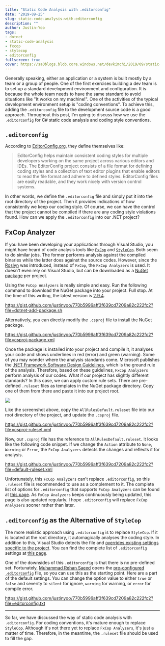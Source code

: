 ```yaml
---
title: "Static Code Analysis with .editorconfig"
date: "2019-09-25"
slug: static-code-analysis-with-editorconfig
description: ""
author: Justin-Yoo
tags:
- dotnet
- static-code-analysis
- fxcop
- stylecop
- editorconfig
fullscreen: true
cover: https://sa0blogs.blob.core.windows.net/devkimchi/2019/09/static-code-analycis-with-editorconfig-00.png
---
```


Generally speaking, either an application or a system is built mostly by a team or a group of people. One of the first exercises building a dev team is to set up a standard development environment and configuration. It is because the whole team needs to have the same standard to avoid situations like "It works on my machine!". One of the activities of the typical development environment setup is "coding conventions". To achieve this, adding the `.editorconfig` file to the development source code is a good approach. Throughout this post, I'm going to discuss how we use the `.editorconfig` for C# static code analysis and coding style conventions.

## `.editorconfig`

According to [EditorConfig.org](https://editorconfig.org/), they define themselves like:

> EditorConfig helps maintain consistent coding styles for multiple developers working on the same project across various editors and IDEs. The EditorConfig project consists of a file format for defining coding styles and a collection of text editor plugins that enable editors to read the file format and adhere to defined styles. EditorConfig files are easily readable, and they work nicely with version control systems.

In other words, we define the `.editorconfig` file and simply put it into the root directory of the project. Then it provides indications of how consistently we keep our coding style. Of course, we can have the control that the project cannot be compiled if there are any coding style violations found. How can we apply the `.editorconfig` into our .NET project?

## FxCop Analyzer

If you have been developing your applications through Visual Studio, you might have heard of code analysis tools like [`FxCop`](https://en.wikipedia.org/wiki/FxCop) and [`StyleCop`](https://en.wikipedia.org/wiki/StyleCop). Both seem to do similar jobs. The former performs analysis against the compiled binaries while the latter does against the source codes. However, since the [Roslyn](https://github.com/dotnet/roslyn) was introduced, instead of `FxCop`, the `FxCop Analyzers` is used. It doesn't even rely on Visual Studio, but can be downloaded as a [NuGet package](https://www.nuget.org/packages/Microsoft.CodeAnalysis.FxCopAnalyzers/) per project.

Using the `FxCop Analyzers` is really simple and easy. Run the following command to download the NuGet package into your project. Full stop. At the time of this writing, the latest version is [2.9.4](https://www.nuget.org/packages/Microsoft.CodeAnalysis.FxCopAnalyzers/2.9.4).

https://gist.github.com/justinyoo/770b5996aff3f639cd7209a82c222fc2?file=dotnet-add-package.sh

Alternatively, you can directly modify the `.csproj` file to install the NuGet package.

https://gist.github.com/justinyoo/770b5996aff3f639cd7209a82c222fc2?file=csproj-package.xml

Once the package is installed into your project and compile it, it analyses your code and shows underlines in red (error) and green (warning). Some of you may wonder where the analysis standards come. Microsoft publishes the [.NET Framework Software Design Guidelines](https://docs.microsoft.com/en-us/dotnet/standard/design-guidelines/), which is the ground rule of the analysis. Therefore, based on these guidelines, `FxCop Analyzers` perform analysis of our codes. What if our project has slightly different standards? In this case, we can apply custom rule sets. There are pre-defined `.ruleset` files as templates in the NuGet package directory. Copy one of them from there and paste it into our project root.

![](https://sa0blogs.blob.core.windows.net/devkimchi/2019/09/static-code-analycis-with-editorconfig-01.png)

Like the screenshot above, copy the `AllRulesDefault.ruleset` file into our root directory of the project, and update the `.csproj` file.

https://gist.github.com/justinyoo/770b5996aff3f639cd7209a82c222fc2?file=csproj-ruleset.xml

Now, our `.csproj` file has the reference to `AllRulesDefault.ruleset`. It looks like the following code snippet. If we change the `Action` attribute to `None`, `Warning` or `Error`, the `FxCop Analyzers` detects the changes and reflects it for analysis.

https://gist.github.com/justinyoo/770b5996aff3f639cd7209a82c222fc2?file=default-ruleset.xml

Unfortunately, this `FxCop Analyzers` can't replace `.editorconfig`, so this `.ruleset` file is recommended to use as a complement to it. The complete list of options for `.editorconfig` that supports `FxCop Analyzers` can be found at [this page](https://docs.microsoft.com/en-us/visualstudio/code-quality/fxcop-analyzer-options). As `FxCop Analyzers` keeps continuously being updated, this page is also updated regularly. I hope `.editorconfig` will replace `FxCop Analyzers` sooner rather than later.

## `.editorconfig` as the Alternative of `StyleCop`

The more realistic approach using `.editorconfig` is to replace `StyleCop`. If it is located at the root directory, it automagically analyses the coding style. In addition to this, Visual Studio detects the file and [overrides existing settings specific to the project](https://docs.microsoft.com/en-us/visualstudio/ide/create-portable-custom-editor-options#troubleshoot-editorconfig-settings). You can find the complete list of `.editorconfig` settings at [this page](https://docs.microsoft.com/en-us/visualstudio/ide/editorconfig-code-style-settings-reference).

One of the downsides of this `.editorconfig` is that there is no pre-defined set. Fortunately, [Muhammad Rehan Saeed](https://twitter.com/RehanSaeedUK) opens the [pre-configured `.editorconfig`](https://github.com/RehanSaeed/EditorConfig) file, so you can use this as the starting point. Here are a part of the default settings. You can change the option value to either `true` or `false` and severity to `silent` for ignore, `warning` for warning, or `error` for compile error.

https://gist.github.com/justinyoo/770b5996aff3f639cd7209a82c222fc2?file=editorconfig.txt

* * *

So far, we have discussed the way of static code analysis with `.editorconfig`. For coding conventions, it's mature enough to replace `StyleCop`. Although it's not there yet to replace `FxCop Analyzers`, it's just a matter of time. Therefore, in the meantime, the `.ruleset` file should be used to fill the gap.
